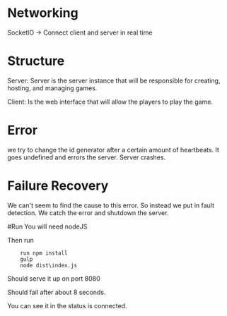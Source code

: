 




# Networking
SocketIO -> Connect client and server in real time

# Structure

Server: Server is the server instance that will be responsible for creating, hosting, and managing games.

Client: Is the web interface that will allow the players to play the game.


# Error
we try to change the id generator after a certain amount of heartbeats. It goes undefined and errors the server.
Server crashes.

# Failure Recovery
We can't seem to find the cause to this error. So instead we put in fault detection.
We catch the error and shutdown the server.

#Run
You will need nodeJS

Then run

        run npm install
        gulp
        node dist\index.js
        
        
Should serve it up on port 8080

Should fail after about 8 seconds.

You can see it in the status is connected.